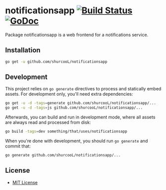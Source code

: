 # notificationsapp [![Build Status](https://travis-ci.org/shurcooL/notificationsapp.svg?branch=master)](https://travis-ci.org/shurcooL/notificationsapp) [![GoDoc](https://godoc.org/github.com/shurcooL/notificationsapp?status.svg)](https://godoc.org/github.com/shurcooL/notificationsapp)

Package notificationsapp is a web frontend for a notifications service.

Installation
------------

```bash
go get -u github.com/shurcooL/notificationsapp
```

Development
-----------

This project relies on `go generate` directives to process and statically embed assets. For development only, you'll need extra dependencies:

```bash
go get -u -d -tags=generate github.com/shurcooL/notificationsapp/...
go get -u -d -tags=js github.com/shurcooL/notificationsapp/...
```

Afterwards, you can build and run in development mode, where all assets are always read and processed from disk:

```bash
go build -tags=dev something/that/uses/notificationsapp
```

When you're done with development, you should run `go generate` and commit that:

```bash
go generate github.com/shurcooL/notificationsapp/...
```

License
-------

-	[MIT License](https://opensource.org/licenses/mit-license.php)
